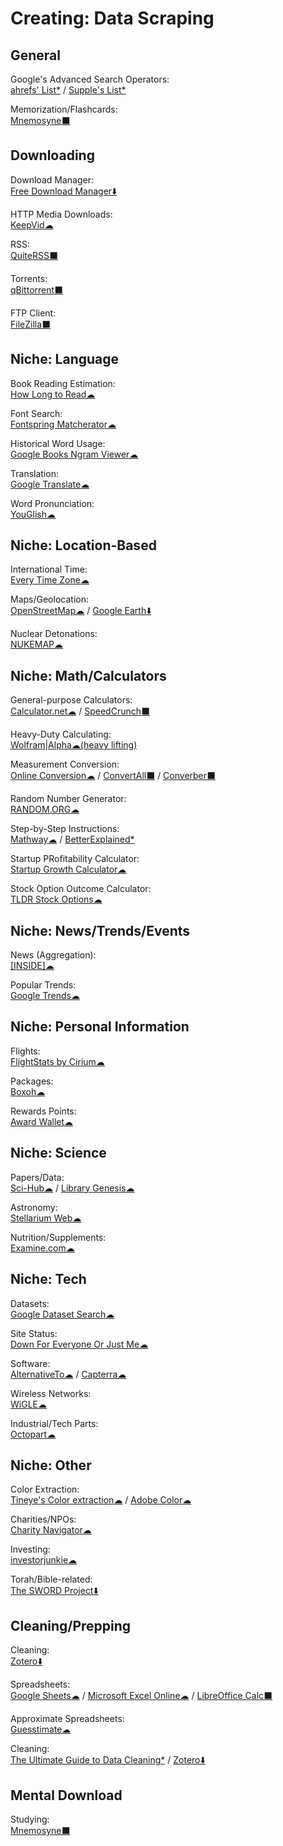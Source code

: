 # Creating: Data Scraping

## General

Google's Advanced Search Operators:  
	[ahrefs' List*](https://supple.com.au/tools/google-advanced-search-operators/) / 
	[Supple's List*](https://ahrefs.com/blog/google-advanced-search-operators/)

Memorization/Flashcards:  
	[Mnemosyne⬛](https://mnemosyne-proj.org/)

## Downloading

Download Manager:  
	[Free Download Manager⬇️](https://www.freedownloadmanager.org/)

HTTP Media Downloads:  
	[KeepVid☁](https://keepvid.com/)

RSS:  
	[QuiteRSS⬛](https://quiterss.org/)

Torrents:  
	[qBittorrent⬛](https://www.qbittorrent.org/)

FTP Client:  
	[FileZilla⬛](https://filezilla-project.org/)

## Niche: Language

Book Reading Estimation:  
	[How Long to Read☁](https://www.howlongtoreadthis.com/)

Font Search:  
	[Fontspring Matcherator☁](https://www.fontspring.com/matcherator)

Historical Word Usage:  
	[Google Books Ngram Viewer☁](https://books.google.com/ngrams)

Translation:  
	[Google Translate☁](https://translate.google.com/)

Word Pronunciation:  
	[YouGlish☁](https://youglish.com/)

## Niche: Location-Based

International Time:  
	[Every Time Zone☁](https://everytimezone.com/)

Maps/Geolocation:  
	[OpenStreetMap☁](https://www.openstreetmap.org/about) / 
	[Google Earth⬇️](https://www.google.com/earth/)

Nuclear Detonations:  
	[NUKEMAP☁](https://nuclearsecrecy.com/nukemap/)

## Niche: Math/Calculators

General-purpose Calculators:  
	[Calculator.net☁](https://www.calculator.net/) / 
	[SpeedCrunch⬛](https://speedcrunch.org/)

Heavy-Duty Calculating:  
	[Wolfram|Alpha☁(heavy lifting)](https://www.wolframalpha.com/)

Measurement Conversion:  
	[Online Conversion☁](http://www.onlineconversion.com/) / 
	[ConvertAll⬛](http://convertall.bellz.org/) / 
	[Converber⬛](http://www.xyntec.com/converber.htm)

Random Number Generator:  
	[RANDOM.ORG☁](https://www.random.org/)

Step-by-Step Instructions:  
	[Mathway☁](https://www.mathway.com/) / 
	[BetterExplained*](https://betterexplained.com/)

Startup PRofitability Calculator:  
	[Startup Growth Calculator☁](http://growth.tlb.org/#)

Stock Option Outcome Calculator:  
	[TLDR Stock Options☁](https://tldroptions.io/)

## Niche: News/Trends/Events

News (Aggregation):  
	[[INSIDE]☁](https://inside.com/)

Popular Trends:  
	[Google Trends☁](https://trends.google.com/)

## Niche: Personal Information

Flights:  
	[FlightStats by Cirium☁](https://www.flightstats.com)

Packages:  
	[Boxoh☁](http://www.boxoh.com/)

Rewards Points:  
	[Award Wallet☁](https://awardwallet.com/)

## Niche: Science

Papers/Data:  
	[Sci-Hub☁](https://sci-hub.se/) / 
	[Library Genesis☁](https://libgen.is/)

Astronomy:  
	[Stellarium Web☁](https://stellarium-web.org/)

Nutrition/Supplements:  
	[Examine.com☁](https://examine.com/)

## Niche: Tech

Datasets:  
	[Google Dataset Search☁](https://toolbox.google.com/datasetsearch)

Site Status:  
	[Down For Everyone Or Just Me☁](https://downforeveryoneorjustme.com/)

Software:  
	[AlternativeTo☁](https://alternativeto.net/) / 
	[Capterra☁](https://www.capterra.com/)

Wireless Networks:  
	[WiGLE☁](https://wigle.net/)

Industrial/Tech Parts:  
	[Octopart☁](https://octopart.com/)

## Niche: Other

Color Extraction:  
	[Tineye's Color extraction☁](https://labs.tineye.com/color/) / 
	[Adobe Color☁](https://color.adobe.com)

Charities/NPOs:  
	[Charity Navigator☁](https://www.charitynavigator.org/)

Investing:  
	[investorjunkie☁](https://investorjunkie.com/)

Torah/Bible-related:  
	[The SWORD Project⬇️](https://www.crosswire.org/sword/modules/index.jsp)

## Cleaning/Prepping

Cleaning:  
	[Zotero⬇️](https://www.zotero.org/)

Spreadsheets:  
	[Google Sheets☁](https://sheets.google.com) / 
	[Microsoft Excel Online☁](https://office.live.com/start/Excel.aspx) / 
	[LibreOffice Calc⬛](https://www.libreoffice.org/)

Approximate Spreadsheets:  
	[Guesstimate☁](https://www.getguesstimate.com/)

Cleaning:  
	[The Ultimate Guide to Data Cleaning*](https://towardsdatascience.com/the-ultimate-guide-to-data-cleaning-3969843991d4) / 
	[Zotero⬇️](https://www.zotero.org/)


## Mental Download

Studying:  
	[Mnemosyne⬛](https://mnemosyne-proj.org/)

